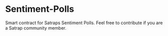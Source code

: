 # Sentiment-Polls
Smart contract for Satraps Sentiment Polls. Feel free to contribute if you are a Satrap community member. 
